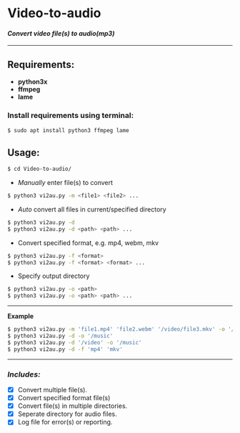 # Video-to-audio 
 #### *Convert video file(s) to audio(mp3)*
___
## Requirements:
- __python3x__
- __ffmpeg__
- __lame__

### Install requirements using terminal:
```bash
$ sudo apt install python3 ffmpeg lame
```

## Usage:
```bash
$ cd Video-to-audio/
```
- *Manually* enter file(s) to convert
```bash
$ python3 vi2au.py -m <file1> <file2> ...
```
- *Auto* convert all files in current/specified directory
```bash
$ python3 vi2au.py -d
$ python3 vi2au.py -d <path> <path> ...
```
- Convert specified format, e.g. mp4, webm, mkv
```bash
$ python3 vi2au.py -f <format>
$ python3 vi2au.py -f <format> <format> ...
```
- Specify output directory
```bash
$ python3 vi2au.py -o <path>
$ python3 vi2au.py -o <path> <path> ...
```
____
__Example__
```bash
$ python3 vi2au.py -m 'file1.mp4' 'file2.webm' '/video/file3.mkv' -o '/music'
$ python3 vi2au.py -d -o '/music'
$ python3 vi2au.py -d '/video' -o '/music'
$ python3 vi2au.py -d -f 'mp4' 'mkv'
```
____
### *Includes:*
* [x] Convert multiple file(s).
* [x] Convert specified format file(s)
* [x] Convert file(s) in multiple directories.
* [x] Seperate directory for audio files.
* [x] Log file for error(s) or reporting.
